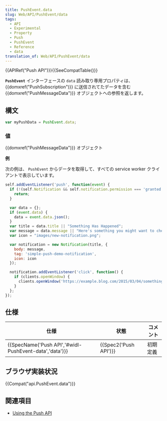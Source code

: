 ```yaml
---
title: PushEvent.data
slug: Web/API/PushEvent/data
tags:
  - API
  - Experimental
  - Property
  - Push
  - PushEvent
  - Reference
  - data
translation_of: Web/API/PushEvent/data
---
```

{{APIRef("Push API")}}{{SeeCompatTable()}}

**`PushEvent`** インターフェースの `data` 読み取り専用プロパティは、{{domxref("PushSubscription")}} に送信されてたデータを含む {{domxref("PushMessageData")}} オブジェクトへの参照を返します。

## 構文

```js
var myPushData = PushEvent.data;
```

### 値

{{domxref("PushMessageData")}} オブジェクト

**例**

次の例は、 `PushEvent` からデータを取得して、すべての service worker クライアントで表示しています。

```js
self.addEventListener('push', function(event) {
  if (!(self.Notification && self.notification.permission === 'granted')) {
    return;
  }

  var data = {};
  if (event.data) {
    data = event.data.json();
  }
  var title = data.title || "Something Has Happened";
  var message = data.message || "Here's something you might want to check out.";
  var icon = "images/new-notification.png";

  var notification = new Notification(title, {
    body: message,
    tag: 'simple-push-demo-notification',
    icon: icon
  });

  notification.addEventListener('click', function() {
    if (clients.openWindow) {
      clients.openWindow('https://example.blog.com/2015/03/04/something-new.html');
    }
  };
});
```

## 仕様

| 仕様                                                                     | 状態                         | コメント |
| ------------------------------------------------------------------------ | ---------------------------- | -------- |
| {{SpecName('Push API','#widl-PushEvent-data','data')}} | {{Spec2('Push API')}} | 初期定義 |

## ブラウザ実装状況

{{Compat("api.PushEvent.data")}}

## 関連項目

- [Using the Push API](/ja/docs/Web/API/Push_API/Using_the_Push_API)
